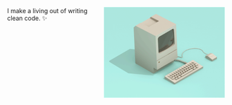 <div padding-right=120><img align="right" width="280" height="210" src="readme_profile.gif"></div>
I make a living out of writing clean code. ✨

<!--
Gif credit: https://dribbble.com/filipjoos
-->


<!--
**georgiIvanov/georgiIvanov** is a ✨ _special_ ✨ repository because its `README.md` (this file) appears on your GitHub profile.

Here are some ideas to get you started:

- 🔭 I’m currently working on ...
- 🌱 I’m currently learning ...
- 👯 I’m looking to collaborate on ...
- 🤔 I’m looking for help with ...
- 💬 Ask me about ...
- 📫 How to reach me: ...
- 😄 Pronouns: ...
- ⚡ Fun fact: ...
-->
